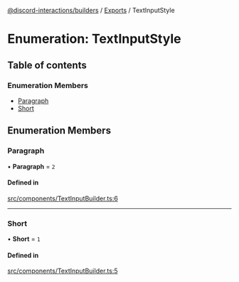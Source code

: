 [@discord-interactions/builders](../README.md) / [Exports](../modules.md) / TextInputStyle

# Enumeration: TextInputStyle

## Table of contents

### Enumeration Members

- [Paragraph](TextInputStyle.md#paragraph)
- [Short](TextInputStyle.md#short)

## Enumeration Members

### Paragraph

• **Paragraph** = ``2``

#### Defined in

[src/components/TextInputBuilder.ts:6](https://github.com/ssMMiles/discord-interactions/blob/e15756f/packages/builders/src/components/TextInputBuilder.ts#L6)

___

### Short

• **Short** = ``1``

#### Defined in

[src/components/TextInputBuilder.ts:5](https://github.com/ssMMiles/discord-interactions/blob/e15756f/packages/builders/src/components/TextInputBuilder.ts#L5)
